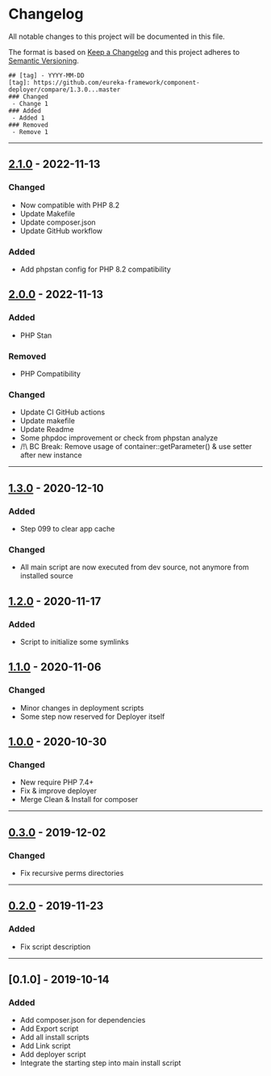 # Changelog
All notable changes to this project will be documented in this file.

The format is based on [Keep a Changelog](http://keepachangelog.com/en/1.0.0/)
and this project adheres to [Semantic Versioning](http://semver.org/spec/v2.0.0.html).

```
## [tag] - YYYY-MM-DD
[tag]: https://github.com/eureka-framework/component-deployer/compare/1.3.0...master
### Changed
 - Change 1
### Added
 - Added 1
### Removed
 - Remove 1
```
----

## [2.1.0] - 2022-11-13
[2.1.0]: https://github.com/eureka-framework/component-deployer/compare/2.0.0...2.1.0
### Changed
- Now compatible with PHP 8.2
- Update Makefile
- Update composer.json
- Update GitHub workflow
### Added
- Add phpstan config for PHP 8.2 compatibility

## [2.0.0] - 2022-11-13
[2.0.0]: https://github.com/eureka-framework/component-deployer/compare/1.3.0...2.0.0
### Added
 - PHP Stan
### Removed
 - PHP Compatibility
### Changed
 - Update CI GitHub actions
 - Update makefile
 - Update Readme
 - Some phpdoc improvement or check from phpstan analyze
 - /!\ BC Break: Remove usage of container::getParameter() & use setter after new instance

----


## [1.3.0] - 2020-12-10
[1.3.0]: https://github.com/eureka-framework/component-deployer/compare/1.2.0...1.3.0
### Added
 - Step 099 to clear app cache
### Changed
 - All main script are now executed from dev source, not anymore from installed source

## [1.2.0] - 2020-11-17
[1.2.0]: https://github.com/eureka-framework/component-deployer/compare/1.1.0...1.2.0
### Added
 - Script to initialize some symlinks

## [1.1.0] - 2020-11-06
[1.1.0]: https://github.com/eureka-framework/component-deployer/compare/1.0.0...1.1.0
### Changed
 - Minor changes in deployment scripts
 - Some step now reserved for Deployer itself

## [1.0.0] - 2020-10-30
[1.0.0]: https://github.com/eureka-framework/component-deployer/compare/0.3.0...1.0.0
### Changed
 - New require PHP 7.4+
 - Fix & improve deployer
 - Merge Clean & Install for composer

----

## [0.3.0] - 2019-12-02
[0.3.0]: https://github.com/eureka-framework/component-deployer/compare/0.2.0...0.3.0
### Changed
 - Fix recursive perms directories

----

## [0.2.0] - 2019-11-23
[0.2.0]: https://github.com/eureka-framework/component-deployer/compare/0.1.0...0.2.0
### Added
 - Fix script description

----

## [0.1.0] - 2019-10-14
### Added
 - Add composer.json for dependencies
 - Add Export script
 - Add all install scripts
 - Add Link script
 - Add deployer script
 - Integrate the starting step into main install script
